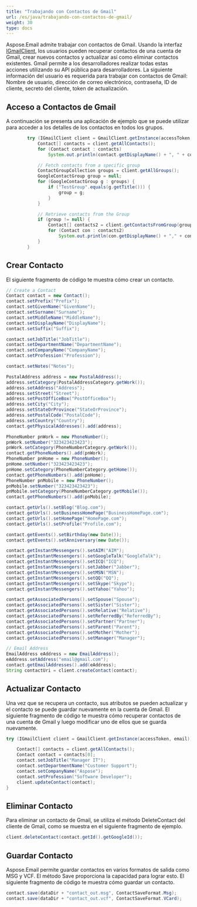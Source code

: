 ```yaml
---
title: "Trabajando con Contactos de Gmail"
url: /es/java/trabajando-con-contactos-de-gmail/
weight: 30
type: docs
---
```



Aspose.Email admite trabajar con contactos de Gmail. Usando la interfaz [IGmailClient](https://apireference.aspose.com/email/java/com.aspose.email/IGmailClient), los usuarios pueden recuperar contactos de una cuenta de Gmail, crear nuevos contactos y actualizar así como eliminar contactos existentes. Gmail permite a los desarrolladores realizar todas estas acciones utilizando su API pública para desarrolladores. La siguiente información del usuario es requerida para trabajar con contactos de Gmail:
Nombre de usuario, dirección de correo electrónico, contraseña, ID de cliente, secreto del cliente, token de actualización.

## **Acceso a Contactos de Gmail**
A continuación se presenta una aplicación de ejemplo que se puede utilizar para acceder a los detalles de los contactos en todos los grupos.



~~~Java
        try (IGmailClient client = GmailClient.getInstance(accessToken, email)) {
            Contact[] contacts = client.getAllContacts();
            for (Contact contact : contacts)
                System.out.println(contact.getDisplayName() + ", " + contact.getEmailAddresses().get_Item(0));

            // Fetch contacts from a specific group
            ContactGroupCollection groups = client.getAllGroups();
            GoogleContactGroup group = null;
            for (GoogleContactGroup g : groups) {
                if ("TestGroup".equals(g.getTitle())) {
                    group = g;
                }
            }

            // Retrieve contacts from the Group
            if (group != null) {
                Contact[] contacts2 = client.getContactsFromGroup(group.getId());
                for (Contact con : contacts2)
                    System.out.println(con.getDisplayName() + "," + con.getEmailAddresses().get_Item(0).toString());
            }
        }

~~~
## **Crear Contacto**
El siguiente fragmento de código te muestra cómo crear un contacto.



~~~Java
// Create a Contact
Contact contact = new Contact();
contact.setPrefix("Prefix");
contact.setGivenName("GivenName");
contact.setSurname("Surname");
contact.setMiddleName("MiddleName");
contact.setDisplayName("DisplayName");
contact.setSuffix("Suffix");

contact.setJobTitle("JobTitle");
contact.setDepartmentName("DepartmentName");
contact.setCompanyName("CompanyName");
contact.setProfession("Profession");

contact.setNotes("Notes");

PostalAddress address = new PostalAddress();
address.setCategory(PostalAddressCategory.getWork());
address.setAddress("Address");
address.setStreet("Street");
address.setPostOfficeBox("PostOfficeBox");
address.setCity("City");
address.setStateOrProvince("StateOrProvince");
address.setPostalCode("PostalCode");
address.setCountry("Country");
contact.getPhysicalAddresses().add(address);

PhoneNumber pnWork = new PhoneNumber();
pnWork.setNumber("323423423423");
pnWork.setCategory(PhoneNumberCategory.getWork());
contact.getPhoneNumbers().add(pnWork);
PhoneNumber pnHome = new PhoneNumber();
pnHome.setNumber("323423423423");
pnHome.setCategory(PhoneNumberCategory.getHome());
contact.getPhoneNumbers().add(pnHome);
PhoneNumber pnMobile = new PhoneNumber();
pnMobile.setNumber("323423423423");
pnMobile.setCategory(PhoneNumberCategory.getMobile());
contact.getPhoneNumbers().add(pnMobile);

contact.getUrls().setBlog("Blog.com");
contact.getUrls().setBusinessHomePage("BusinessHomePage.com");
contact.getUrls().setHomePage("HomePage.com");
contact.getUrls().setProfile("Profile.com");

contact.getEvents().setBirthday(new Date());
contact.getEvents().setAnniversary(new Date());

contact.getInstantMessengers().setAIM("AIM");
contact.getInstantMessengers().setGoogleTalk("GoogleTalk");
contact.getInstantMessengers().setICQ("ICQ");
contact.getInstantMessengers().setJabber("Jabber");
contact.getInstantMessengers().setMSN("MSN");
contact.getInstantMessengers().setQQ("QQ");
contact.getInstantMessengers().setSkype("Skype");
contact.getInstantMessengers().setYahoo("Yahoo");

contact.getAssociatedPersons().setSpouse("Spouse");
contact.getAssociatedPersons().setSister("Sister");
contact.getAssociatedPersons().setRelative("Relative");
contact.getAssociatedPersons().setReferredBy("ReferredBy");
contact.getAssociatedPersons().setPartner("Partner");
contact.getAssociatedPersons().setParent("Parent");
contact.getAssociatedPersons().setMother("Mother");
contact.getAssociatedPersons().setManager("Manager");

// Email Address
EmailAddress eAddress = new EmailAddress();
eAddress.setAddress("email@gmail.com");
contact.getEmailAddresses().add(eAddress);
String contactUri = client.createContact(contact);
~~~
## **Actualizar Contacto**
Una vez que se recupera un contacto, sus atributos se pueden actualizar y el contacto se puede guardar nuevamente en la cuenta de Gmail. El siguiente fragmento de código te muestra cómo recuperar contactos de una cuenta de Gmail y luego modificar uno de ellos que se guarda nuevamente.



~~~Java
try (IGmailClient client = GmailClient.getInstance(accessToken, email)) {

    Contact[] contacts = client.getAllContacts();
    Contact contact = contacts[0];
    contact.setJobTitle("Manager IT");
    contact.setDepartmentName("Customer Support");
    contact.setCompanyName("Aspose");
    contact.setProfession("Software Developer");
    client.updateContact(contact);
}
~~~
## **Eliminar Contacto**
Para eliminar un contacto de Gmail, se utiliza el método DeleteContact del cliente de Gmail, como se muestra en el siguiente fragmento de ejemplo.



~~~Java
client.deleteContact(contact.getId().getGoogleId());
~~~
## **Guardar Contacto**
Aspose.Email permite guardar contactos en varios formatos de salida como MSG y VCF. El método Save proporciona la capacidad para lograr esto. El siguiente fragmento de código te muestra cómo guardar un contacto.



~~~Java
contact.save(dataDir + "contact_out.msg", ContactSaveFormat.Msg);
contact.save(dataDir + "contact_out.vcf", ContactSaveFormat.VCard);
~~~